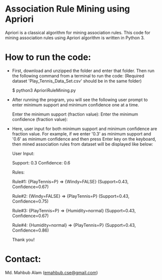 
# Association Rule Mining using Apriori

Apriori is a classical algorithm for mining association rules. This code for mining association rules using Apriori algorithm is written in Python 3.

# How to run the code:

* First, download and unzipped the folder and enter that folder. Then run the following command from a terminal to run the code: (Required dataset 'Play_Tennis_Data_Set.csv' should be in the same folder)

    $ python3 AprioriRuleMining.py

* After running the program, you will see the following user prompt to enter minimum support and minimum confidence one at a time.

    Enter the minimum support (fraction value): 
    Enter the minimum confidence (fraction value): 

* Here, user input for both minimum support and minimum confidence are fraction value. For example, if we enter '0.3' as minimum support and '0.6' as minimum confidence and then press Enter key on the keyboard, then mined association rules from dataset will be displayed like below:

    User Input:

     Support: 0.3
     Confidence: 0.6

    Rules:

     Rule#1: {PlayTennis=P} => {Windy=FALSE}
     (Support=0.43, Confidence=0.67)

     Rule#2: {Windy=FALSE} => {PlayTennis=P}
     (Support=0.43, Confidence=0.75)

     Rule#3: {PlayTennis=P} => {Humidity=normal}
     (Support=0.43, Confidence=0.67)

     Rule#4: {Humidity=normal} => {PlayTennis=P}
     (Support=0.43, Confidence=0.86)

   Thank you!

# Contact:
Md. Mahbub Alam (emahbub.cse@gmail.com)
